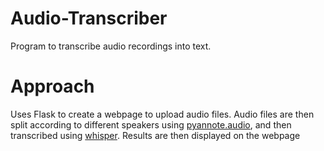 # Audio-Transcriber
 Program to transcribe audio recordings into text. 
 
 # Approach
Uses Flask to create a webpage to upload audio files. Audio files are then split according to different speakers using [pyannote.audio](https://github.com/pyannote/pyannote-audio), and then transcribed using [whisper](https://github.com/openai/whisper). Results are then displayed on the webpage
